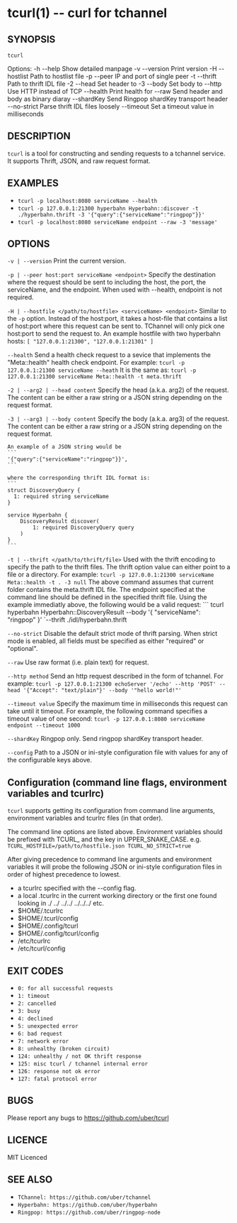 # tcurl(1) -- curl for tchannel

## SYNOPSIS

`tcurl` <service> <endpoint> <options>

Options:
  -h --help                 Show detailed manpage
  -v --version              Print version
  -H --hostlist             Path to hostlist file
  -p --peer                 IP and port of single peer
  -t --thrift               Path to thrift IDL file
  -2 --head <value>         Set header to <value>
  -3 --body <value>         Set body to <value>
     --http <method>        Use HTTP <method> instead of TCP
     --health               Print health for <service>
     --raw                  Send header and body as binary diaray
     --shardKey             Send Ringpop shardKey transport header
     --no-strict            Parse thrift IDL files loosely
     --timeout <value>      Set a timeout value in milliseconds

## DESCRIPTION

`tcurl` is a tool for constructing and sending requests to a tchannel service.
It supports Thrift, JSON, and raw request format.

## EXAMPLES

 - `tcurl -p localhost:8080 serviceName --health`
 - `tcurl -p 127.0.0.1:21300 hyperbahn Hyperbahn::discover -t ./hyperbahn.thrift -3 '{"query":{"serviceName":"ringpop"}}'`
 - `tcurl -p localhost:8080 serviceName endpoint --raw -3 'message'`

## OPTIONS

`-v | --version`
    Print the current version.

`-p | --peer host:port serviceName <endpoint>`
    Specify the destination where the request should be sent to including the
    host, the port, the serviceName, and the endpoint. When used with --health,
    endpoint is not required.

`-H | --hostfile </path/to/hostfile> <serviceName> <endpoint>`
    Similar to the `-p` option. Instead of the host:port, it takes a host-file
    that contains a list of host:port where this request can be sent to.
    TChannel will only pick one host:port to send the request to. An example
    hostfile with two hyperbahn hosts:
    ```
    [
        "127.0.0.1:21300",
        "127.0.0.1:21301"
    ]
    ```

`--health`
    Send a health check request to a sevice that implements the "Meta::health"
    health check endpoint.
    For example:
    ```
    tcurl -p 127.0.0.1:21300 serviceName --heath
    ```
    It is the same as:
    ```
    tcurl -p 127.0.0.1:21300 serviceName Meta::health -t meta.thrift
    ```

`-2 | --arg2 | --head content`
    Specify the head (a.k.a. arg2) of the request. The content can be either a
    raw string or a JSON string depending on the request format.

`-3 | --arg3 | --body content`
    Specify the body (a.k.a. arg3) of the request. The content can be either a
    raw string or a JSON string depending on the request format.

    An example of a JSON string would be
    ```
    '{"query":{"serviceName":"ringpop"}}',
    ```

    where the corresponding thrift IDL format is:
    ```
    struct DiscoveryQuery {
      1: required string serviceName
    }

    service Hyperbahn {
        DiscoveryResult discover(
            1: required DiscoveryQuery query
        )
    }
    ```

`-t | --thrift </path/to/thrift/file>`
    Used with the thrift encoding to specify the path to the thrift files. The
    thrift option value can either point to a file or a directory.
    For example:
    ```
    tcurl -p 127.0.0.1:21300 serviceName Meta::health -t . -3 null
    ```
    The above command assumes that current folder contains the meta.thrift IDL
    file. The endpoint specified at the command line should be defined in the
    specified thrift file. Using the example immediatly above, the following
    would be a valid request:
    ```
    tcurl hyperbahn Hyperbahn::DiscoveryResult --body '{ "serviceName": "ringpop" }' `--thrift ./idl/hyperbahn.thrift

`--no-strict`
    Disable the default strict mode of thrift parsing. When strict mode is
    enabled, all fields must be specified as either "required" or "optional".

`--raw`
    Use raw format (i.e. plain text) for request.

`--http method`
    Send an http request described in the form of tchannel.
    For example:
    ```
    tcurl -p 127.0.0.1:21300 echoServer '/echo' --http 'POST' --head '{"Accept": "text/plain"}' --body '"hello world!"'
    ```

`--timeout value`
    Specify the maximum time in milliseconds this request can take
    until it timeout. 
    For example, the following command specifies a timeout value
    of one second:
    ```
    tcurl -p 127.0.0.1:8080 serviceName endpoint --timeout 1000 
    ```

`--shardKey`
    Ringpop only. Send ringpop shardKey transport header.

`--config`
    Path to a JSON or ini-style configuration file with values for any
    of the configurable keys above.

## Configuration (command line flags, environment variables and tcurlrc)

`tcurl` supports getting its configuration from command line arguments,
environment variables and tcurlrc files (in that order).

The command line options are listed above. Environment variables should
be prefixed with TCURL_ and the key in UPPER_SNAKE_CASE. e.g.
    ```
    TCURL_HOSTFILE=/path/to/hostfile.json
    TCURL_NO_STRICT=true
    ```

After giving precedence to command line arguments and environment
variables it will probe the following JSON or ini-style configuration
files in order of highest precedence to lowest.
 - a tcurlrc specified with the --config flag.
 - a local .tcurlrc in the current working directory or the first one
 found looking in ./ ../ ../../ ../../../ etc.
 - $HOME/.tcurlrc
 - $HOME/.tcurl/config
 - $HOME/.config/tcurl
 - $HOME/.config/tcurl/config
 - /etc/tcurlrc
 - /etc/tcurl/config

## EXIT CODES
 - `0: for all successful requests`
 - `1: timeout`
 - `2: cancelled`
 - `3: busy`
 - `4: declined`
 - `5: unexpected error`
 - `6: bad request`
 - `7: network error`
 - `8: unhealthy (broken circuit)`
 - `124: unhealthy / not OK thrift response`
 - `125: misc tcurl / tchannel internal error`
 - `126: response not ok error`
 - `127: fatal protocol error`

## BUGS

Please report any bugs to https://github.com/uber/tcurl

## LICENCE

MIT Licenced

## SEE ALSO

 - `TChannel: https://github.com/uber/tchannel`
 - `Hyperbahn: https://github.com/uber/hyperbahn`
 - `Ringpop: https://github.com/uber/ringpop-node`
